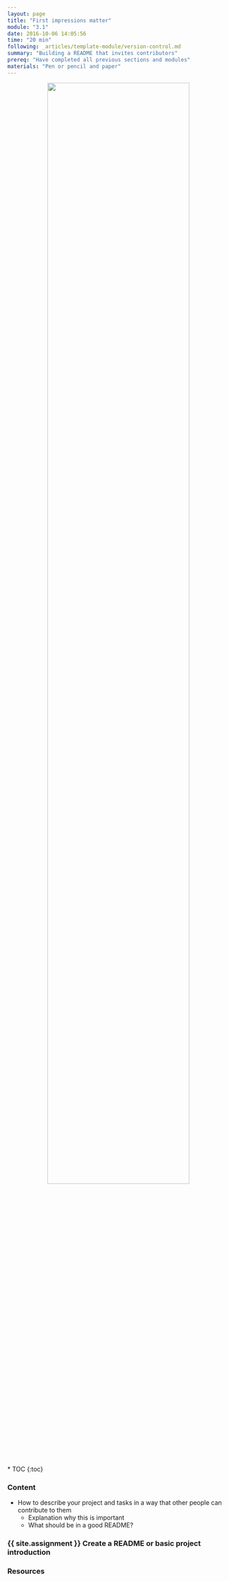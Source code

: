 ```yaml
---
layout: page
title: "First impressions matter"
module: "3.1"
date: 2016-10-06 14:05:56
time: "20 min"
following: _articles/template-module/version-control.md
summary: "Building a README that invites contributors"
prereq: "Have completed all previous sections and modules"
materials: "Pen or pencil and paper"
---
```

<p align="center">
<img src="https://raw.githubusercontent.com/ohwmakers/OHM-curriculum/gh-pages/img/work_in_progress_banner.svg" width="80%"/>
</p>
* TOC
{:toc}

### Content

- How to describe your project and tasks in a way that other people can contribute to them
  - Explanation why this is important
  - What should be in a good README?

### {{ site.assignment }} Create a README or basic project introduction

### Resources
